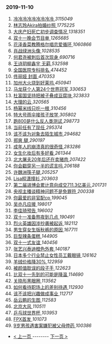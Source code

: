 ### 2019-11-10 
1. [ 冷冷冷冷冷冷冷冷冷 ](https://s.weibo.com/weibo?q=%23%E5%86%B7%E5%86%B7%E5%86%B7%E5%86%B7%E5%86%B7%E5%86%B7%E5%86%B7%E5%86%B7%E5%86%B7%23&Refer=top) *3115049*
1. [ 林志玲Akira拍婚纱照 ](https://s.weibo.com/weibo?q=%23%E6%9E%97%E5%BF%97%E7%8E%B2Akira%E6%8B%8D%E5%A9%9A%E7%BA%B1%E7%85%A7%23&Refer=top) *1775225*
1. [ 大庆产妇死亡初步调查情况 ](https://s.weibo.com/weibo?q=%23%E5%A4%A7%E5%BA%86%E4%BA%A7%E5%A6%87%E6%AD%BB%E4%BA%A1%E5%88%9D%E6%AD%A5%E8%B0%83%E6%9F%A5%E6%83%85%E5%86%B5%23&Refer=top) *1318351*
1. [ 双十一晚会节目单 ](https://s.weibo.com/weibo?q=%23%E5%8F%8C%E5%8D%81%E4%B8%80%E6%99%9A%E4%BC%9A%E8%8A%82%E7%9B%AE%E5%8D%95%23&Refer=top) *1265685*
1. [ 花泽香菜教腾格尔唱恋爱循环 ](https://s.weibo.com/weibo?q=%23%E8%8A%B1%E6%B3%BD%E9%A6%99%E8%8F%9C%E6%95%99%E8%85%BE%E6%A0%BC%E5%B0%94%E5%94%B1%E6%81%8B%E7%88%B1%E5%BE%AA%E7%8E%AF%23&Refer=top) *1060866*
1. [ 肖战绿洲头像 ](https://s.weibo.com/weibo?q=%23%E8%82%96%E6%88%98%E7%BB%BF%E6%B4%B2%E5%A4%B4%E5%83%8F%23&Refer=top) *1028535*
1. [ 何君尧被刺后首次现身 ](https://s.weibo.com/weibo?q=%23%E4%BD%95%E5%90%9B%E5%B0%A7%E8%A2%AB%E5%88%BA%E5%90%8E%E9%A6%96%E6%AC%A1%E7%8E%B0%E8%BA%AB%23&Refer=top) *690716*
1. [ 王诗玥柳鑫宇 无羁 ](https://s.weibo.com/weibo?q=%E7%8E%8B%E8%AF%97%E7%8E%A5%E6%9F%B3%E9%91%AB%E5%AE%87%20%E6%97%A0%E7%BE%81&Refer=top) *532598*
1. [ 全国医院专科排名 ](https://s.weibo.com/weibo?q=%23%E5%85%A8%E5%9B%BD%E5%8C%BB%E9%99%A2%E4%B8%93%E7%A7%91%E6%8E%92%E5%90%8D%23&Refer=top) *474452*
1. [ 佟丽娅 封面 ](https://s.weibo.com/weibo?q=%E4%BD%9F%E4%B8%BD%E5%A8%85%20%E5%B0%81%E9%9D%A2&Refer=top) *470353*
1. [ 加州大火烧到好莱坞 ](https://s.weibo.com/weibo?q=%23%E5%8A%A0%E5%B7%9E%E5%A4%A7%E7%81%AB%E7%83%A7%E5%88%B0%E5%A5%BD%E8%8E%B1%E5%9D%9E%23&Refer=top) *450941*
1. [ 马龙获个人第24个世界冠军 ](https://s.weibo.com/weibo?q=%23%E9%A9%AC%E9%BE%99%E8%8E%B7%E4%B8%AA%E4%BA%BA%E7%AC%AC24%E4%B8%AA%E4%B8%96%E7%95%8C%E5%86%A0%E5%86%9B%23&Refer=top) *330653*
1. [ 杜富国坚持把被子叠成豆腐块 ](https://s.weibo.com/weibo?q=%23%E6%9D%9C%E5%AF%8C%E5%9B%BD%E5%9D%9A%E6%8C%81%E6%8A%8A%E8%A2%AB%E5%AD%90%E5%8F%A0%E6%88%90%E8%B1%86%E8%85%90%E5%9D%97%23&Refer=top) *323833*
1. [ 大理的云 ](https://s.weibo.com/weibo?q=%23%E5%A4%A7%E7%90%86%E7%9A%84%E4%BA%91%23&Refer=top) *320565*
1. [ 杨幂米线只吃一根 ](https://s.weibo.com/weibo?q=%23%E6%9D%A8%E5%B9%82%E7%B1%B3%E7%BA%BF%E5%8F%AA%E5%90%83%E4%B8%80%E6%A0%B9%23&Refer=top) *310456*
1. [ 特大号雨伞接孩子放学 ](https://s.weibo.com/weibo?q=%23%E7%89%B9%E5%A4%A7%E5%8F%B7%E9%9B%A8%E4%BC%9E%E6%8E%A5%E5%AD%A9%E5%AD%90%E6%94%BE%E5%AD%A6%23&Refer=top) *305802*
1. [ 跑800是什么反人类测试 ](https://s.weibo.com/weibo?q=%23%E8%B7%91800%E6%98%AF%E4%BB%80%E4%B9%88%E5%8F%8D%E4%BA%BA%E7%B1%BB%E6%B5%8B%E8%AF%95%23&Refer=top) *298773*
1. [ 当前任有了现任 ](https://s.weibo.com/weibo?q=%23%E5%BD%93%E5%89%8D%E4%BB%BB%E6%9C%89%E4%BA%86%E7%8E%B0%E4%BB%BB%23&Refer=top) *295374*
1. [ 该不该为对象去陌生城市 ](https://s.weibo.com/weibo?q=%23%E8%AF%A5%E4%B8%8D%E8%AF%A5%E4%B8%BA%E5%AF%B9%E8%B1%A1%E5%8E%BB%E9%99%8C%E7%94%9F%E5%9F%8E%E5%B8%82%23&Refer=top) *294682*
1. [ 郑爽 腿 ](https://s.weibo.com/weibo?q=%E9%83%91%E7%88%BD%20%E8%85%BF&Refer=top) *290197*
1. [ 成年人的崩溃真的很奇怪 ](https://s.weibo.com/weibo?q=%23%E6%88%90%E5%B9%B4%E4%BA%BA%E7%9A%84%E5%B4%A9%E6%BA%83%E7%9C%9F%E7%9A%84%E5%BE%88%E5%A5%87%E6%80%AA%23&Refer=top) *283286*
1. [ 女生化妆后有多好看 ](https://s.weibo.com/weibo?q=%23%E5%A5%B3%E7%94%9F%E5%8C%96%E5%A6%86%E5%90%8E%E6%9C%89%E5%A4%9A%E5%A5%BD%E7%9C%8B%23&Refer=top) *261344*
1. [ 北大屠夫20年后还在卖猪肉 ](https://s.weibo.com/weibo?q=%23%E5%8C%97%E5%A4%A7%E5%B1%A0%E5%A4%AB20%E5%B9%B4%E5%90%8E%E8%BF%98%E5%9C%A8%E5%8D%96%E7%8C%AA%E8%82%89%23&Refer=top) *207422*
1. [ 你会戳穿另一半的谎言吗 ](https://s.weibo.com/weibo?q=%23%E4%BD%A0%E4%BC%9A%E6%88%B3%E7%A9%BF%E5%8F%A6%E4%B8%80%E5%8D%8A%E7%9A%84%E8%B0%8E%E8%A8%80%E5%90%97%23&Refer=top) *206188*
1. [ 许魏洲筷子腿 ](https://s.weibo.com/weibo?q=%23%E8%AE%B8%E9%AD%8F%E6%B4%B2%E7%AD%B7%E5%AD%90%E8%85%BF%23&Refer=top) *205257*
1. [ Lisa程潇撞衫 ](https://s.weibo.com/weibo?q=%23Lisa%E7%A8%8B%E6%BD%87%E6%92%9E%E8%A1%AB%23&Refer=top) *203603*
1. [ 第二届进博会累计意向成交711.3亿美元 ](https://s.weibo.com/weibo?q=%E7%AC%AC%E4%BA%8C%E5%B1%8A%E8%BF%9B%E5%8D%9A%E4%BC%9A%E7%B4%AF%E8%AE%A1%E6%84%8F%E5%90%91%E6%88%90%E4%BA%A4711.3%E4%BA%BF%E7%BE%8E%E5%85%83&Refer=top) *201731*
1. [ 央视主播谈精神问题不是免罪符 ](https://s.weibo.com/weibo?q=%23%E5%A4%AE%E8%A7%86%E4%B8%BB%E6%92%AD%E8%B0%88%E7%B2%BE%E7%A5%9E%E9%97%AE%E9%A2%98%E4%B8%8D%E6%98%AF%E5%85%8D%E7%BD%AA%E7%AC%A6%23&Refer=top) *200338*
1. [ 你最爱的非官配cp ](https://s.weibo.com/weibo?q=%23%E4%BD%A0%E6%9C%80%E7%88%B1%E7%9A%84%E9%9D%9E%E5%AE%98%E9%85%8Dcp%23&Refer=top) *199045*
1. [ 吴亦凡应援 ](https://s.weibo.com/weibo?q=%23%E5%90%B4%E4%BA%A6%E5%87%A1%E5%BA%94%E6%8F%B4%23&Refer=top) *198017*
1. [ 李佳琦预告 ](https://s.weibo.com/weibo?q=%23%E6%9D%8E%E4%BD%B3%E7%90%A6%E9%A2%84%E5%91%8A%23&Refer=top) *196002*
1. [ 双十一准备熬夜到几点 ](https://s.weibo.com/weibo?q=%23%E5%8F%8C%E5%8D%81%E4%B8%80%E5%87%86%E5%A4%87%E7%86%AC%E5%A4%9C%E5%88%B0%E5%87%A0%E7%82%B9%23&Refer=top) *190491*
1. [ 烈火英雄因涉抄袭被起诉 ](https://s.weibo.com/weibo?q=%23%E7%83%88%E7%81%AB%E8%8B%B1%E9%9B%84%E5%9B%A0%E6%B6%89%E6%8A%84%E8%A2%AD%E8%A2%AB%E8%B5%B7%E8%AF%89%23&Refer=top) *182112*
1. [ 男生穿女生版秋裤的原因 ](https://s.weibo.com/weibo?q=%23%E7%94%B7%E7%94%9F%E7%A9%BF%E5%A5%B3%E7%94%9F%E7%89%88%E7%A7%8B%E8%A3%A4%E7%9A%84%E5%8E%9F%E5%9B%A0%23&Refer=top) *167711*
1. [ 巨型辣条蛋糕 ](https://s.weibo.com/weibo?q=%23%E5%B7%A8%E5%9E%8B%E8%BE%A3%E6%9D%A1%E8%9B%8B%E7%B3%95%23&Refer=top) *144905*
1. [ 双十一式友谊 ](https://s.weibo.com/weibo?q=%23%E5%8F%8C%E5%8D%81%E4%B8%80%E5%BC%8F%E5%8F%8B%E8%B0%8A%23&Refer=top) *140456*
1. [ 张艺兴泰迪橙色外套 ](https://s.weibo.com/weibo?q=%23%E5%BC%A0%E8%89%BA%E5%85%B4%E6%B3%B0%E8%BF%AA%E6%A9%99%E8%89%B2%E5%A4%96%E5%A5%97%23&Refer=top) *140187*
1. [ 日本多个行业禁止女性员工戴眼镜 ](https://s.weibo.com/weibo?q=%23%E6%97%A5%E6%9C%AC%E5%A4%9A%E4%B8%AA%E8%A1%8C%E4%B8%9A%E7%A6%81%E6%AD%A2%E5%A5%B3%E6%80%A7%E5%91%98%E5%B7%A5%E6%88%B4%E7%9C%BC%E9%95%9C%23&Refer=top) *126162*
1. [ 羊绒价格降30% ](https://s.weibo.com/weibo?q=%23%E7%BE%8A%E7%BB%92%E4%BB%B7%E6%A0%BC%E9%99%8D30%25%23&Refer=top) *122959*
1. [ 被颜值耽误的段子手 ](https://s.weibo.com/weibo?q=%23%E8%A2%AB%E9%A2%9C%E5%80%BC%E8%80%BD%E8%AF%AF%E7%9A%84%E6%AE%B5%E5%AD%90%E6%89%8B%23&Refer=top) *122623*
1. [ 比双十一先到的可能是降温 ](https://s.weibo.com/weibo?q=%23%E6%AF%94%E5%8F%8C%E5%8D%81%E4%B8%80%E5%85%88%E5%88%B0%E7%9A%84%E5%8F%AF%E8%83%BD%E6%98%AF%E9%99%8D%E6%B8%A9%23&Refer=top) *114690*
1. [ 关晓彤黑眼圈 ](https://s.weibo.com/weibo?q=%E5%85%B3%E6%99%93%E5%BD%A4%E9%BB%91%E7%9C%BC%E5%9C%88&Refer=top) *113562*
1. [ 如何看待职场上的差别待遇 ](https://s.weibo.com/weibo?q=%23%E5%A6%82%E4%BD%95%E7%9C%8B%E5%BE%85%E8%81%8C%E5%9C%BA%E4%B8%8A%E7%9A%84%E5%B7%AE%E5%88%AB%E5%BE%85%E9%81%87%23&Refer=top) *112930*
1. [ 该不该把兴趣做成事业 ](https://s.weibo.com/weibo?q=%23%E8%AF%A5%E4%B8%8D%E8%AF%A5%E6%8A%8A%E5%85%B4%E8%B6%A3%E5%81%9A%E6%88%90%E4%BA%8B%E4%B8%9A%23&Refer=top) *112717*
1. [ 岳云鹏的生图 ](https://s.weibo.com/weibo?q=%23%E5%B2%B3%E4%BA%91%E9%B9%8F%E7%9A%84%E7%94%9F%E5%9B%BE%23&Refer=top) *112583*
1. [ 北京大风 ](https://s.weibo.com/weibo?q=%23%E5%8C%97%E4%BA%AC%E5%A4%A7%E9%A3%8E%23&Refer=top) *110511*
1. [ 乒乓球世界杯 ](https://s.weibo.com/weibo?q=%E4%B9%92%E4%B9%93%E7%90%83%E4%B8%96%E7%95%8C%E6%9D%AF&Refer=top) *103953*
1. [ FPX首发 ](https://s.weibo.com/weibo?q=%23FPX%E9%A6%96%E5%8F%91%23&Refer=top) *101073*
1. [ 9岁男孩遇害案嫌犯被父母停药 ](https://s.weibo.com/weibo?q=%239%E5%B2%81%E7%94%B7%E5%AD%A9%E9%81%87%E5%AE%B3%E6%A1%88%E5%AB%8C%E7%8A%AF%E8%A2%AB%E7%88%B6%E6%AF%8D%E5%81%9C%E8%8D%AF%23&Refer=top) *100386* 

- [ < 上一页 ](https://github.com/able8/weibo-hot-record/blob/master/2019-11-09.md) -------- [ 下一页 > ](https://github.com/able8/weibo-hot-record/blob/master/2019-11-11.md)